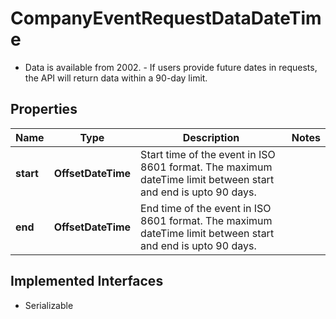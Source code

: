 

# CompanyEventRequestDataDateTime

- Data is available from 2002. - If users provide future dates in requests, the API will return data within a 90-day limit. 

## Properties

Name | Type | Description | Notes
------------ | ------------- | ------------- | -------------
**start** | **OffsetDateTime** | Start time of the event in ISO 8601 format. The maximum dateTime limit between start and end is upto 90 days. | 
**end** | **OffsetDateTime** | End time of the event in ISO 8601 format. The maximum dateTime limit between start and end is upto 90 days. | 


## Implemented Interfaces

* Serializable


